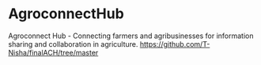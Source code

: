 # AgroconnectHub
Agroconnect Hub - Connecting farmers and agribusinesses for information sharing and collaboration in agriculture.
https://github.com/T-Nisha/finalACH/tree/master
